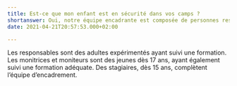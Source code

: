 ```yaml
---
title: Est-ce que mon enfant est en sécurité dans vos camps ?
shortanswer: Oui, notre équipe encadrante est composée de personnes responsables
date: 2021-04-21T20:57:53.000+02:00

---
```

Les responsables sont des adultes expérimentés ayant suivi une formation. Les monitrices et moniteurs sont des jeunes dès 17 ans, ayant également suivi une formation adéquate. Des stagiaires, dès 15 ans, complètent l’équipe d’encadrement.